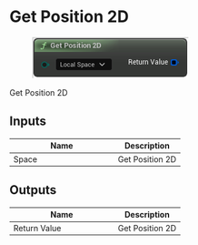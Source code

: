 # Get Position 2D

<div align="left" data-full-width="false">

<figure><img src="get_position_2d.png" alt=""><figcaption></figcaption></figure>

</div>

Get Position 2D

## Inputs

<table>
<thead><tr><th width="170">Name</th><th>Description</th></tr></thead>
<tbody>
<tr><td>Space</td><td>Get Position 2D</td></tr>
</tbody>
</table>

## Outputs

<table>
<thead><tr><th width="170">Name</th><th>Description</th></tr></thead>
<tbody>
<tr><td>Return Value</td><td>Get Position 2D</td></tr>
</tbody>
</table>